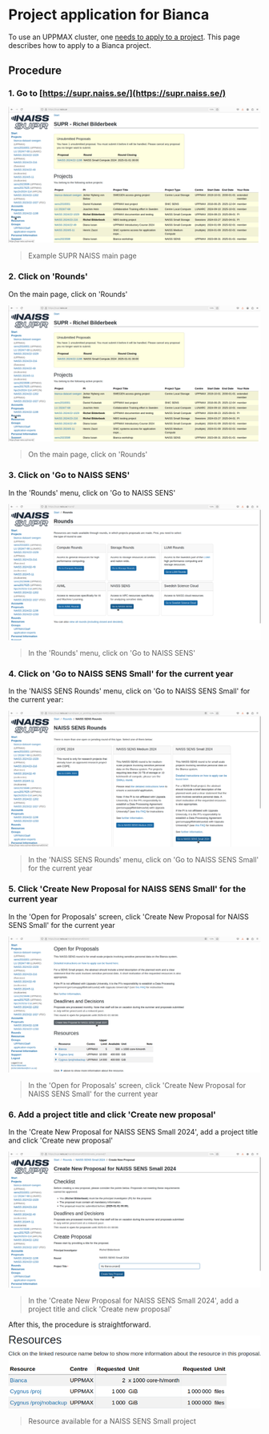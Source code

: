 # Project application for Bianca

To use an UPPMAX cluster, one [needs to apply to a project](project_apply.md).
This page describes how to apply to a Bianca project.

## Procedure

### 1. Go to [https://supr.naiss.se/](https://supr.naiss.se/)

![Example SUPR NAISS main page](./img/supr_naiss_start_click_rounds.png)

> Example SUPR NAISS main page

### 2. Click on 'Rounds'

On the main page, click on 'Rounds'

![On the main page, click on 'Rounds'](./img/supr_naiss_start_click_rounds.png)

> On the main page, click on 'Rounds'

### 3. Click on 'Go to NAISS SENS'

In the 'Rounds' menu, click on 'Go to NAISS SENS'

![In the 'Rounds' menu, click on 'Go to NAISS SENS'](./img/supr_naiss_rounds_click_go_to_naiss_sens.png)

> In the 'Rounds' menu, click on 'Go to NAISS SENS'

### 4. Click on 'Go to NAISS SENS Small' for the current year

In the 'NAISS SENS Rounds' menu, click on 'Go to NAISS SENS Small' for the
current year:

![In the 'NAISS SENS Rounds' menu, click on 'Go to NAISS SENS Small' for the current year](./img/supr_naiss_naiss_sens_rounds_click_go_to_small.png)

> In the 'NAISS SENS Rounds' menu, click on 'Go to NAISS SENS Small' for the current year

### 5. Click 'Create New Proposal for NAISS SENS Small' for the current year

In the 'Open for Proposals' screen, click 'Create New Proposal for NAISS SENS Small' for the current year

![In the 'Open for Proposals' screen, click 'Create New Proposal for NAISS SENS Small' for the current year](./img/supr_naiss_open_for_proposals_click_create_new_sens.png)

> In the 'Open for Proposals' screen, click 'Create New Proposal for NAISS SENS Small' for the current year

### 6. Add a project title and click 'Create new proposal'

In the 'Create New Proposal for NAISS SENS Small 2024', add a project title and click 'Create new proposal'

![In the 'Create New Proposal for NAISS SENS Small 2024', add a project title and click 'Create new proposal'](./img/supr_naiss_create_new_proposal_for_naiss_sens_small.png)

> In the 'Create New Proposal for NAISS SENS Small 2024', add a project title and click 'Create new proposal'

After this, the procedure is straightforward.

![Resource available for a NAISS SENS Small project](./img/supr_naiss_create_new_proposal_for_naiss_sens_small_resources.png)

> Resource available for a NAISS SENS Small project
